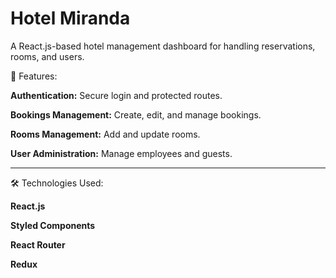 # Hotel Miranda 

A React.js-based hotel management dashboard for handling reservations, rooms, and users.

🚀 Features:

  **Authentication:** Secure login and protected routes.
  
  **Bookings Management:** Create, edit, and manage bookings.
  
  **Rooms Management:** Add and update rooms.
  
  **User Administration:** Manage employees and guests.

  ---

🛠️ Technologies Used:

  **React.js**
  
  **Styled Components**
  
  **React Router**
  
  **Redux**

